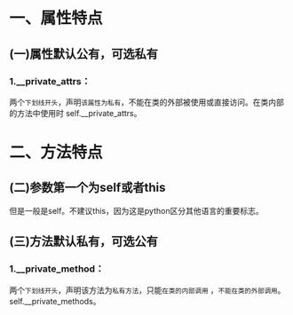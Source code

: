 # 一、属性特点
## (一)属性默认公有，可选私有
### 1.__private_attrs：

两个`下划线开头`，声明`该属性为私有`，不能在类的外部被使用或直接访问。在类内部的方法中使用时 self.__private_attrs。


# 二、方法特点
## (二)参数第一个为self或者this
但是一般是self。不建议this，因为这是python区分其他语言的重要标志。

## (三)方法默认私有，可选公有
### 1.__private_method：
两个`下划线开头`，声明该方法为`私有方法`，只能`在类的内部调用` ，`不能在类的外部调用`。self.__private_methods。

